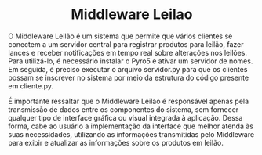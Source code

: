 <h1 align="center"> Middleware Leilao </h1>
<p> O Middleware Leilão é um sistema que permite que vários clientes se conectem a um servidor central para registrar produtos para leilão, fazer lances e receber notificações em tempo real sobre alterações nos leilões. Para utilizá-lo, é necessário instalar o Pyro5 e ativar um servidor de nomes. Em seguida, é preciso executar o arquivo servidor.py para que os clientes possam se inscrever no sistema por meio da estrutura do código presente em cliente.py.

É importante ressaltar que o Middleware Leilao é responsável apenas pela transmissão de dados entre os componentes do sistema, sem fornecer qualquer tipo de interface gráfica ou visual integrada à aplicação. Dessa forma, cabe ao usuário a implementação da interface que melhor atenda às suas necessidades, utilizando as informações transmitidas pelo Middleware para exibir e atualizar as informações sobre os produtos em leilão. </p>
